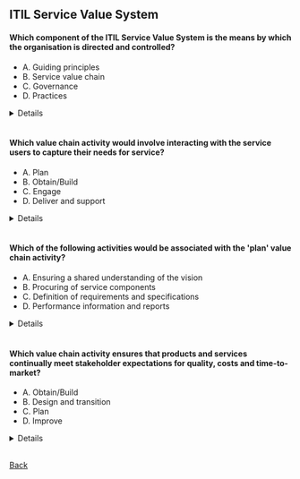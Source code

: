 ## ITIL Service Value System

#### Which component of the ITIL Service Value System is the means by which the organisation is directed and controlled?
- A. Guiding principles
- B. Service value chain
- C. Governance
- D. Practices
<details>
  C. Governance
</details>
<br>

#### Which value chain activity would involve interacting with the service users to capture their needs for service?
- A. Plan
- B. Obtain/Build
- C. Engage
- D. Deliver and support
<details>
  C. Engage
</details>
<br>

#### Which of the following activities would be associated with the 'plan' value chain activity?
- A. Ensuring a shared understanding of the vision
- B. Procuring of service components
- C. Definition of requirements and specifications
- D. Performance information and reports
<details>
  A. Ensuring a shared understanding of the vision
</details>
<br>

#### Which value chain activity ensures that products and services continually meet stakeholder expectations for quality, costs and time-to-market?
- A. Obtain/Build
- B. Design and transition
- C. Plan
- D. Improve
<details>
  B. Design and transition
</details>
<br>

[Back](README.md)
